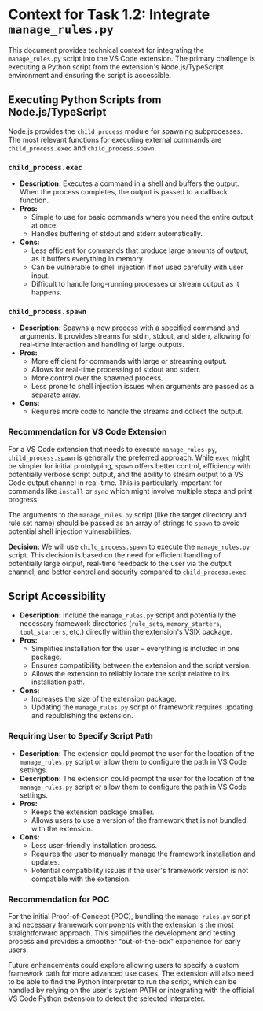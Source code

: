 # Context for Task 1.2: Integrate `manage_rules.py`

This document provides technical context for integrating the `manage_rules.py` script into the VS Code extension. The primary challenge is executing a Python script from the extension's Node.js/TypeScript environment and ensuring the script is accessible.

## Executing Python Scripts from Node.js/TypeScript

Node.js provides the `child_process` module for spawning subprocesses. The most relevant functions for executing external commands are `child_process.exec` and `child_process.spawn`.

### `child_process.exec`

*   **Description:** Executes a command in a shell and buffers the output. When the process completes, the output is passed to a callback function.
*   **Pros:**
    *   Simple to use for basic commands where you need the entire output at once.
    *   Handles buffering of stdout and stderr automatically.
*   **Cons:**
    *   Less efficient for commands that produce large amounts of output, as it buffers everything in memory.
    *   Can be vulnerable to shell injection if not used carefully with user input.
    *   Difficult to handle long-running processes or stream output as it happens.

### `child_process.spawn`

*   **Description:** Spawns a new process with a specified command and arguments. It provides streams for stdin, stdout, and stderr, allowing for real-time interaction and handling of large outputs.
*   **Pros:**
    *   More efficient for commands with large or streaming output.
    *   Allows for real-time processing of stdout and stderr.
    *   More control over the spawned process.
    *   Less prone to shell injection issues when arguments are passed as a separate array.
*   **Cons:**
    *   Requires more code to handle the streams and collect the output.

### Recommendation for VS Code Extension

For a VS Code extension that needs to execute `manage_rules.py`, `child_process.spawn` is generally the preferred approach. While `exec` might be simpler for initial prototyping, `spawn` offers better control, efficiency with potentially verbose script output, and the ability to stream output to a VS Code output channel in real-time. This is particularly important for commands like `install` or `sync` which might involve multiple steps and print progress.

The arguments to the `manage_rules.py` script (like the target directory and rule set name) should be passed as an array of strings to `spawn` to avoid potential shell injection vulnerabilities.

**Decision:** We will use `child_process.spawn` to execute the `manage_rules.py` script. This decision is based on the need for efficient handling of potentially large output, real-time feedback to the user via the output channel, and better control and security compared to `child_process.exec`.

## Script Accessibility

*   **Description:** Include the `manage_rules.py` script and potentially the necessary framework directories (`rule_sets`, `memory_starters`, `tool_starters`, etc.) directly within the extension's VSIX package.
*   **Pros:**
    *   Simplifies installation for the user – everything is included in one package.
    *   Ensures compatibility between the extension and the script version.
    *   Allows the extension to reliably locate the script relative to its installation path.
*   **Cons:**
    *   Increases the size of the extension package.
    *   Updating the `manage_rules.py` script or framework requires updating and republishing the extension.

### Requiring User to Specify Script Path
*   **Description:** The extension could prompt the user for the location of the `manage_rules.py` script or allow them to configure the path in VS Code settings.
*   **Description:** The extension could prompt the user for the location of the `manage_rules.py` script or allow them to configure the path in VS Code settings.
*   **Pros:**
    *   Keeps the extension package smaller.
    *   Allows users to use a version of the framework that is not bundled with the extension.
*   **Cons:**
    *   Less user-friendly installation process.
    *   Requires the user to manually manage the framework installation and updates.
    *   Potential compatibility issues if the user's framework version is not compatible with the extension.

### Recommendation for POC

For the initial Proof-of-Concept (POC), bundling the `manage_rules.py` script and necessary framework components with the extension is the most straightforward approach. This simplifies the development and testing process and provides a smoother "out-of-the-box" experience for early users.

Future enhancements could explore allowing users to specify a custom framework path for more advanced use cases. The extension will also need to be able to find the Python interpreter to run the script, which can be handled by relying on the user's system PATH or integrating with the official VS Code Python extension to detect the selected interpreter.